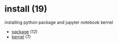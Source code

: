 # install (19)
installing python package and jupyter notebook kernel

+ [package](package/README.md) (12)
+ [kernel](kernel/README.md) (7)
